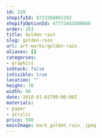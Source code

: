 ```yaml
---
id: 328
shopifyId: 8723268862282
shopifyOptionId: 47772442689866
order: 263
title: Golden rain
slug: golden-rain
url: art-works/golden-rain
aliases: []
categories:
- graphics
inStock: false
isVisible: true
location: ""
height: 70
width: 50
date: 2018-01-01T00:00:00Z
materials:
- paper
- acrylic
price: 500
mainImage: mark_golden_rain_.jpeg
---
```

